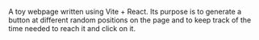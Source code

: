 A toy webpage written using Vite + React. Its purpose is to generate a button at different random positions on the page and to keep track of the time needed to reach it and click on it.